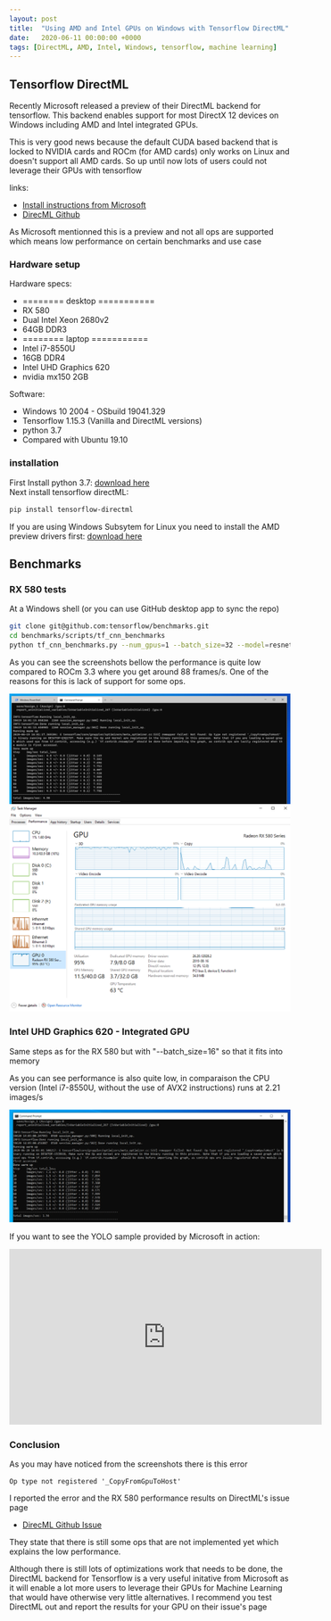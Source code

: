 ```yaml
---
layout: post
title:  "Using AMD and Intel GPUs on Windows with Tensorflow DirectML"
date:   2020-06-11 00:00:00 +0000
tags: [DirectML, AMD, Intel, Windows, tensorflow, machine learning]
---
```


## Tensorflow DirectML

Recently Microsoft released a preview of their DirectML backend for tensorflow.
This backend enables support for most DirectX 12 devices on Windows including AMD and Intel integrated GPUs.

This is very good news because the default CUDA based backend that is locked to NVIDIA cards and ROCm (for AMD cards) only works on Linux and doesn't support all AMD cards. So up until now lots of users could not leverage their GPUs with tensorflow

links:
*   [Install instructions from Microsoft](https://docs.microsoft.com/en-us/windows/win32/direct3d12/gpu-tensorflow-windows)
*   [DirecML Github](https://github.com/microsoft/DirectML)


As Microsoft mentionned this is a preview and not all ops are supported which means low performance on certain benchmarks and use case




### Hardware setup

Hardware specs:
* ======== desktop ===========
*   RX 580
*   Dual Intel Xeon 2680v2
*   64GB DDR3
* ======== laptop ===========
* Intel i7-8550U
* 16GB DDR4
* Intel UHD Graphics 620
* nvidia mx150 2GB

Software:
*   Windows 10 2004 - OSbuild 19041.329
*   Tensorflow 1.15.3 (Vanilla and DirectML versions)
*   python 3.7
*   Compared with Ubuntu 19.10

### installation

First Install python 3.7: [download here](https://www.python.org/downloads/)
<br>
Next install tensorflow directML:
```bash
pip install tensorflow-directml
```


If you are using Windows Subsytem for Linux you need to install the AMD preview drivers first:
[download here ](https://www.amd.com/en/support/kb/release-notes/rn-rad-win-wsl-support)


## Benchmarks

### RX 580 tests
At a Windows shell (or you can use GitHub desktop app to sync the repo)
```bash
git clone git@github.com:tensorflow/benchmarks.git
cd benchmarks/scripts/tf_cnn_benchmarks
python tf_cnn_benchmarks.py --num_gpus=1 --batch_size=32 --model=resnet50 --variable_update=parameter_server
```

As you can see the screenshots bellow the performance is quite low compared to ROCm 3.3 where you get around 88 frames/s.
One of the reasons for this is lack of support for some ops.

![rx 580 benchmark](/assets/directml/rx580-benchmark.png) <br>
![rx 580 usage](/assets/directml/rx580-benchmark-usage.png) <br>


### Intel UHD Graphics 620 - Integrated GPU
Same steps as for the RX 580 but with "--batch_size=16" so that it fits into memory

As you can see performance is also quite low, in comparaison the CPU version (Intel i7-8550U, without the use of AVX2 instructions) runs at 2.21 images/s

![intel 620 gpu benchmark](/assets/directml/intel620gpu.png) <br>


If you want to see the YOLO sample provided by Microsoft in action:
<iframe width="560" height="315" src="https://www.youtube.com/embed/KUaj6VQqTgM" frameborder="0" allow="accelerometer; autoplay; encrypted-media; gyroscope; picture-in-picture" allowfullscreen></iframe>


### Conclusion
As you may have noticed from the screenshots there is this error
```
Op type not registered '_CopyFromGpuToHost'
```

I reported the error and the RX 580 performance results on DirectML's issue page
*   [DirecML Github Issue](https://github.com/microsoft/DirectML/issues/21)

They state that there is still some ops that are not implemented yet which explains the low performance.

Although there is still lots of optimizations work that needs to be done, the DirectML backend for Tensorflow is a very useful initative from Microsoft as it will enable a lot more users to leverage their GPUs for Machine Learning that would have otherwise very little alternatives. I recommend you test DirectML out and report the results for your GPU on their issue's page